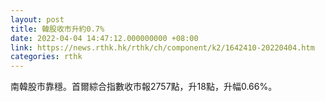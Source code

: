 ```yaml
---
layout: post
title: 韓股收市升約0.7%
date: 2022-04-04 14:47:12.000000000 +08:00
link: https://news.rthk.hk/rthk/ch/component/k2/1642410-20220404.htm
categories: rthk
---
```


南韓股市靠穩。首爾綜合指數收市報2757點，升18點，升幅0.66%。
